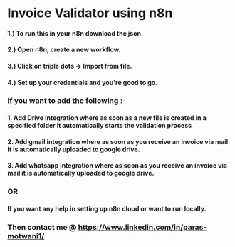 # Invoice Validator using n8n

#### 1.) To run this in your n8n download the json.
#### 2.) Open n8n, create a new workflow.
#### 3.) Click on triple dots -> Import from file.
#### 4.) Set up your credentials and you're good to go.

### If you want to add the following :-
#### 1. Add Drive integration where as soon as a new file is created in a specified folder it automatically starts the validation process
#### 2. Add gmail integration where as soon as you receive an invoice via mail it is automatically uploaded to google drive.
#### 3. Add whatsapp integration where as soon as you receive an invoice via mail it is automatically uploaded to google drive.
### OR
#### If you want any help in setting up n8n cloud or want to run locally.
### Then contact me @ https://www.linkedin.com/in/paras-motwani1/


